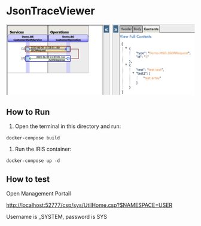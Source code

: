 # JsonTraceViewer

![img](https://github.com/grongierisc/JsonTraceViewer/blob/master/json-message-trace-metadata.png?raw=true)

## How to Run

1. Open the terminal in this directory and run:

```
docker-compose build
```

1. Run the IRIS container:

```
docker-compose up -d
```

## How to test

Open Management Portail 

<http://localhost:52777/csp/sys/UtilHome.csp?$NAMESPACE=USER>

Username is _SYSTEM, password is SYS

